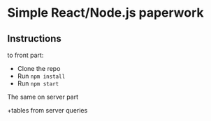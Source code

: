 # Simple React/Node.js paperwork

## Instructions 
to front part: 
* Clone the repo
* Run `npm install`
* Run `npm start`

The same on server part

+tables from server queries
